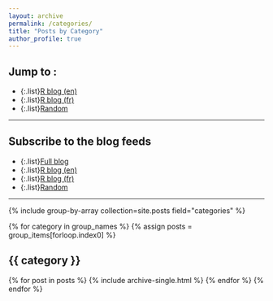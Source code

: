 ```yaml
---
layout: archive
permalink: /categories/
title: "Posts by Category"
author_profile: true
---
```


## Jump to : 

+ {:.list}[R blog (en)](http://colinfay.me/categories/#r-blog-en) 
+ {:.list}[R blog (fr)](http://colinfay.me/categories/#r-blog-fr)
+ {:.list}[Random](http://colinfay.me/categories/#random)

___

## Subscribe to the blog feeds

+ {:.list}[Full blog](http://colinfay.me/feed.xml)
+ {:.list}[R blog (en)](http://colinfay.me/rblog.rss) 
+ {:.list}[R blog (fr)](http://colinfay.me/rblog.rss)
+ {:.list}[Random](http://colinfay.me/random.rss)
___


{% include group-by-array collection=site.posts field="categories" %}

{% for category in group_names %}
  {% assign posts = group_items[forloop.index0] %}
  <h2 id="{{ category | slugify }}" class="archive__subtitle">{{ category }}</h2>
  {% for post in posts %}
    {% include archive-single.html %}
  {% endfor %}
{% endfor %}
